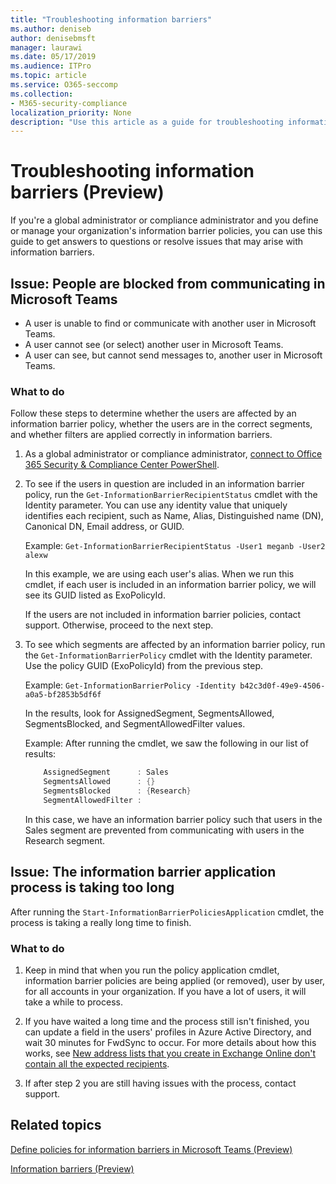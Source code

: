 ```yaml
---
title: "Troubleshooting information barriers"
ms.author: deniseb
author: denisebmsft
manager: laurawi
ms.date: 05/17/2019
ms.audience: ITPro
ms.topic: article
ms.service: O365-seccomp
ms.collection:
- M365-security-compliance
localization_priority: None
description: "Use this article as a guide for troubleshooting information barriers."
---
```


# Troubleshooting information barriers (Preview)

If you're a global administrator or compliance administrator and you define or manage your organization's information barrier policies, you can use this guide to get answers to questions or resolve issues that may arise with information barriers. 

## Issue: People are blocked from communicating in Microsoft Teams 

- A user is unable to find or communicate with another user in Microsoft Teams.
- A user cannot see (or select) another user in Microsoft Teams.
- A user can see, but cannot send messages to, another user in Microsoft Teams.

### What to do

Follow these steps to determine whether the users are affected by an information barrier policy, whether the users are in the correct segments, and whether filters are applied correctly in information barriers.

1. As a global administrator or compliance administrator, [connect to Office 365 Security & Compliance Center PowerShell](https://docs.microsoft.com/powershell/exchange/office-365-scc/connect-to-scc-powershell/connect-to-scc-powershell?view=exchange-ps).

2. To see if the users in question are included in an information barrier policy, run the `Get-InformationBarrierRecipientStatus` cmdlet with the Identity parameter. You can use any identity value that uniquely identifies each recipient, such as Name, Alias, Distinguished name (DN), Canonical DN, Email address, or GUID.

    Example: `Get-InformationBarrierRecipientStatus -User1 meganb -User2 alexw`

    In this example, we are using each user's alias. When we run this cmdlet, if each user is included in an information barrier policy, we will see its GUID listed as ExoPolicyId.

    If the users are not included in information barrier policies, contact support. Otherwise, proceed to the next step.

3. To see which segments are affected by an information barrier policy, run the `Get-InformationBarrierPolicy` cmdlet with the Identity parameter. Use the policy GUID (ExoPolicyId) from the previous step.

    Example: `Get-InformationBarrierPolicy -Identity b42c3d0f-49e9-4506-a0a5-bf2853b5df6f`

    In the results, look for AssignedSegment, SegmentsAllowed, SegmentsBlocked, and SegmentAllowedFilter values.

    Example: After running the cmdlet, we saw the following in our list of results:

    ```powershell
        AssignedSegment      : Sales
        SegmentsAllowed      : {}
        SegmentsBlocked      : {Research}
        SegmentAllowedFilter :
    ```
    In this case, we have an information barrier policy such that users in the Sales segment are prevented from communicating with users in the Research segment.

    

## Issue: The information barrier application process is taking too long

After running the `Start-InformationBarrierPoliciesApplication` cmdlet, the process is taking a really long time to finish.

### What to do

1. Keep in mind that when you run the policy application cmdlet, information barrier policies are being applied (or removed), user by user, for all accounts in your organization. If you have a lot of users, it will take a while to process. 

2. If you have waited a long time and the process still isn't finished, you can update a field in the users' profiles in Azure Active Directory, and wait 30 minutes for FwdSync to occur. For more details about how this works, see [New address lists that you create in Exchange Online don't contain all the expected recipients](https://support.microsoft.com/help/2955640/new-address-lists-that-you-create-in-exchange-online-don-t-contain-all).

3. If after step 2 you are still having issues with the process, contact support.

## Related topics

[Define policies for information barriers in Microsoft Teams (Preview)](information-barriers-policies.md)

[Information barriers (Preview)](information-barriers.md)




